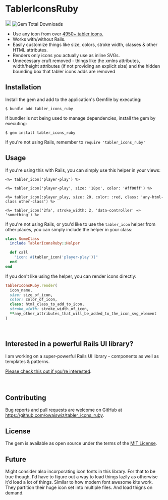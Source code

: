 # TablerIconsRuby
<a href="https://badge.fury.io/rb/tabler_icons_ruby"><img src="https://badge.fury.io/rb/tabler_icons_ruby.svg" alt="Gem Version" height="18"></a> <img alt="Gem Total Downloads" src="https://img.shields.io/gem/dt/tabler_icons_ruby">

* Use any icon from over [4950+ tabler icons.](https://tabler.io/icons)
* Works with/without Rails.
* Easily customize things like size, colors, stroke width, classes & other HTML attributes.
* Renders only icons you actually use as inline SVGs.
* Unnecessary cruft removed - things like the xmlns attributes, width/height attributes (if not providing an explicit size) and the hidden bounding box that tabler icons adds are removed

## Installation

Install the gem and add to the application's Gemfile by executing:

    $ bundle add tabler_icons_ruby

If bundler is not being used to manage dependencies, install the gem by executing:

    $ gem install tabler_icons_ruby

If you're not using Rails, remember to `require 'tabler_icons_ruby'`

## Usage

If you're using this with Rails, you can simply use this helper in your views:

```erb
<%= tabler_icon('player-play') %>

<%= tabler_icon('player-play', size: '18px', color: '#ff00ff') %>

<%= tabler_icon(:player_play, size: 20, color: :red, class: 'any-html-class other-class') %>

<%= tabler_icon('2fa', stroke_width: 2, 'data-controller' => 'something') %>
```

If you're not using Rails, or you'd like to use the `tabler_icon` helper from other places, you can simply include the helper in your class:
```ruby
class SomeClass
  include TablerIconsRuby::Helper

  def call
    "icon: #{tabler_icon('player-play')}"
  end
end
```

If you don't like using the helper, you can render icons directly:
```ruby
TablerIconsRuby.render(
  icon_name,
  size: size_of_icon,
  color: color_of_icon,
  class: html_class_to_add_to_icon,
  stroke_width: stroke_width_of_icon,
  **any_other_attributes_that_will_be_added_to_the_icon_svg_element
)
```

<br/>

## Interested in a powerful Rails UI library?

I am working on a super-powerful Rails UI library - components as well as templates & patterns.

[Please check this out if you're interested](https://owaiskhan.me/rails-ui-library).
<br/>
<br/>
<br/>

## Contributing

Bug reports and pull requests are welcome on GitHub at https://github.com/owaiswiz/tabler_icons_ruby.

## License

The gem is available as open source under the terms of the [MIT License](https://opensource.org/licenses/MIT).

## Future

Might consider also incorporating icon fonts in this library. For that to be true though, I'd have to figure out a way to load things lazily as otherwise it'd load a lot of things. Similar to how modern font awesome kits work. They partition their huge icon set into multiple files. And load thigns on demand.
